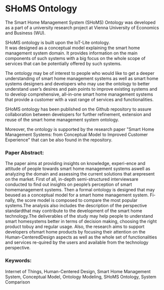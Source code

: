 # SHoMS Ontology

The Smart Home Management System (SHoMS) Ontology was developed as a part of a university research project at Vienna University of Economics and Business (WU).

SHoMS ontology is built upon the IoT-Lite ontology.  
It was designed as a conceptual model explaining the smart home management system domain. 
It provides information on the main components of such systems with a big focus on the whole scope of services that can be potentially offered by such systems.  

The ontology may be of interest to people who would like to get a deeper understanding of smart home management systems 
as well as smart home systems designers and developers who may use the ontology to better understand user’s desires and pain points to improve existing systems 
and to develop comprehensive, all-in-one smart home management systems that provide a customer with a vast range of services and functionalities.  

SHoMS ontology has been published on the Github repository to assure collaboration between developers for further refinement, 
extension and reuse of the smart home management system ontology.

Moreover, the ontology is supported by the research paper "Smart Home Management Systems: from Conceptual Model to Improved Customer Experience" that can be also found in the repository. 


### Paper Abstract:
The paper aims at providing insights on knowledge, experi-ence and attitude of people towards smart home management systems aswell as analyzing the domain and assessing the current solutions that arepresent on the market. First of all, in-depth semi-structured interviewsare conducted to find out insights on people’s perception of smart homemanagement systems. Then a formal ontology is designed that may beused as a conceptual model for a smart home management system. Fi-nally, the score model is composed to compare the most popular systems.The  analysis  also  includes  the  description  of  the  perspective  standardthat may contribute to the development of the smart home technology.The deliverables of the study may help people to understand smart homesystems better in terms of decision making, choosing the right product tobuy and regular usage. Also, the research aims to support developers ofsmart home products by focusing their attention on the Human-CenteredDesign aspects as well as the whole set of functionalities and services re-quired by the users and available from the technology perspective.

### Keywords:
Internet of Things,  Human-Centered Design,  Smart Home Management System,  Conceptual Model,  Ontology Modeling, SHoMS Ontology,  System Comparison


